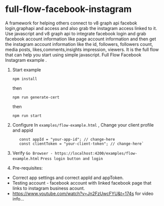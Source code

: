 # full-flow-facebook-instagram

A framework for helping others connect to v8 graph api facebok login,graphapi and access and also grab the instagram access linked to it.
Use javascript and v8 graph api to integrate facebook login and grab facebook account information like page account information and then get the instagram account information like the id, followers, followers count, media posts, likes,comments,insights impression, viewers. It is the full flow that can help you start using simple javascript.
Full Flow Facebook Instagram example .

1. Start example

   ```
   npm install

   ```

   then

   ```
   npm run generate-cert

   ```

   then

   ```
   npm run start

   ```

2. Configure
   In `examples/flow-example.html` , Change your client profile and appid
   ```
      const appId = "your-app-id"; // change-here
      const clientToken = "your-client-token"; // change-here`
   ```

3) Verify
   `Go Browser - https://localhost:4200/examples/flow-example.html`
   `Press login button and login`

4) Pre-requisites:

- Correct app settings and correct appId and appToken.
- Testing account - facebook account with linked facebook page that links to instagram business acount.
- https://www.youtube.com/watch?v=Jn2FzUwcFYU&t=174s for video info...
